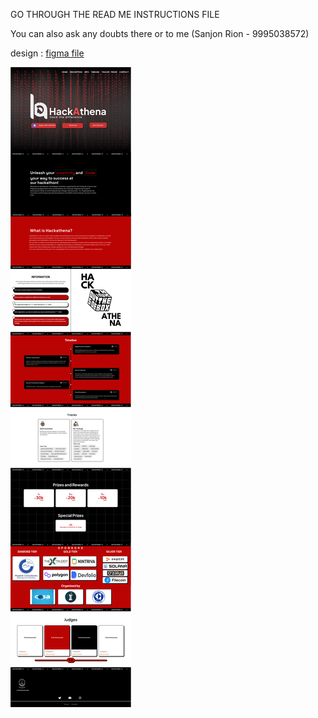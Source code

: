 


GO THROUGH THE READ ME INSTRUCTIONS FILE 

You can also ask any doubts there or to me (Sanjon Rion - 9995038572)

design : [figma file](https://www.figma.com/file/uLibrzdrf7kxY7NDtc6cCy/Hackethena?node-id=0%3A1&t=QXrCVtsOClU0yIAb-1)


![Design](https://github.com/Sandra-Rosa/hackathena/blob/main/RESOURCES/Final%20Interface.png)





